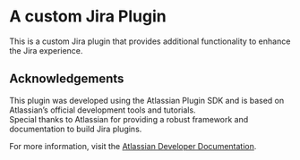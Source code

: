 # A custom Jira Plugin

This is a custom Jira plugin that provides additional functionality to enhance the Jira experience.


## Acknowledgements

This plugin was developed using the Atlassian Plugin SDK and is based on Atlassian’s official development tools and tutorials.  
Special thanks to Atlassian for providing a robust framework and documentation to build Jira plugins.

For more information, visit the [Atlassian Developer Documentation](https://developer.atlassian.com/server/framework/atlassian-sdk/).
